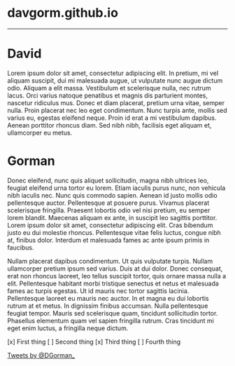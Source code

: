 # davgorm.github.io
---
# David
Lorem ipsum dolor sit amet, consectetur adipiscing elit. In pretium, mi vel aliquam suscipit, dui mi malesuada augue, ut vulputate nunc augue dictum odio. Aliquam a elit massa. Vestibulum et scelerisque nulla, nec rutrum lacus. Orci varius natoque penatibus et magnis dis parturient montes, nascetur ridiculus mus. Donec et diam placerat, pretium urna vitae, semper nulla. Proin placerat nec leo eget condimentum. Nunc turpis ante, mollis sed varius eu, egestas eleifend neque. Proin id erat a mi vestibulum dapibus. Aenean porttitor rhoncus diam. Sed nibh nibh, facilisis eget aliquam et, ullamcorper eu metus.

# Gorman
Donec eleifend, nunc quis aliquet sollicitudin, magna nibh ultrices leo, feugiat eleifend urna tortor eu lorem. Etiam iaculis purus nunc, non vehicula nibh iaculis nec. Nunc quis commodo sapien. Aenean id justo mollis odio pellentesque auctor. Pellentesque at posuere purus. Vivamus placerat scelerisque fringilla. Praesent lobortis odio vel nisi pretium, eu semper lorem blandit. Maecenas aliquam ex ante, in suscipit leo sagittis porttitor. Lorem ipsum dolor sit amet, consectetur adipiscing elit. Cras bibendum justo eu dui molestie rhoncus. Pellentesque vitae felis luctus, congue nibh at, finibus dolor. Interdum et malesuada fames ac ante ipsum primis in faucibus.

Nullam placerat dapibus condimentum. Ut quis vulputate turpis. Nullam ullamcorper pretium ipsum sed varius. Duis at dui dolor. Donec consequat, erat non rhoncus laoreet, leo tellus suscipit tortor, quis ornare massa nulla a elit. Pellentesque habitant morbi tristique senectus et netus et malesuada fames ac turpis egestas. Ut id mauris nec tortor sagittis lacinia. Pellentesque laoreet eu mauris nec auctor. In et magna eu dui lobortis rutrum at et metus. In dignissim finibus accumsan. Nulla pellentesque feugiat tempor. Mauris sed scelerisque quam, tincidunt sollicitudin tortor. Phasellus elementum quam vel sapien fringilla rutrum. Cras tincidunt mi eget enim luctus, a fringilla neque dictum.

[x] First thing
[ ] Second thing
[x] Third thing
[ ] Fourth thing

<a class="twitter-timeline"
  href="https://twitter.com/DGorman_"
  data-width="300"
  data-height="300">
Tweets by @DGorman_
</a>
